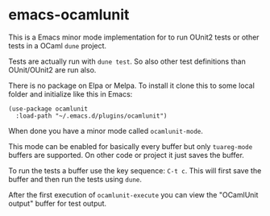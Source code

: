 # emacs-ocamlunit

This is a Emacs minor mode implementation for to run OUnit2 tests or other tests in a OCaml `dune` project.

Tests are actually run with `dune test`. So also other test definitions than OUnit/OUnit2 are run also.

There is no package on Elpa or Melpa.
To install it clone this to some local folder and initialize like this in Emacs:

```
(use-package ocamlunit
  :load-path "~/.emacs.d/plugins/ocamlunit")
```

When done you have a minor mode called `ocamlunit-mode`.

This mode can be enabled for basically every buffer but only `tuareg-mode` buffers are supported.
On other code or project it just saves the buffer.

To run the tests a buffer use the key sequence: `C-t c`.
This will first save the buffer and then run the tests using `dune`.

After the first execution of `ocamlunit-execute` you can view the "OCamlUnit output" buffer for test output.
